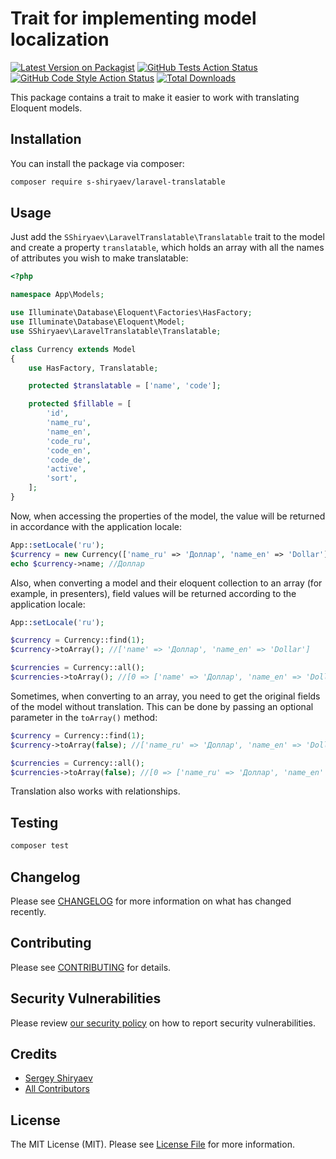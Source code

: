 # Trait for implementing model localization

[![Latest Version on Packagist](https://img.shields.io/packagist/v/s-shiryaev/laravel-translatable.svg?style=flat-square)](https://packagist.org/packages/s-shiryaev/laravel-translatable)
[![GitHub Tests Action Status](https://img.shields.io/github/workflow/status/s-shiryaev/laravel-translatable/run-tests?label=tests)](https://github.com/s-shiryaev/laravel-translatable/actions?query=workflow%3Arun-tests+branch%3Amain)
[![GitHub Code Style Action Status](https://img.shields.io/github/workflow/status/s-shiryaev/laravel-translatable/Check%20&%20fix%20styling?label=code%20style)](https://github.com/s-shiryaev/laravel-translatable/actions?query=workflow%3A"Check+%26+fix+styling"+branch%3Amain)
[![Total Downloads](https://img.shields.io/packagist/dt/s-shiryaev/laravel-translatable.svg?style=flat-square)](https://packagist.org/packages/s-shiryaev/laravel-translatable)


This package contains a trait to make it easier to work with translating Eloquent models.


## Installation

You can install the package via composer:

```bash
composer require s-shiryaev/laravel-translatable
```

## Usage

Just add the `SShiryaev\LaravelTranslatable\Translatable` trait to the model and create a property `translatable`, which holds an array with all the names of attributes you wish to make translatable:
```php
<?php

namespace App\Models;

use Illuminate\Database\Eloquent\Factories\HasFactory;
use Illuminate\Database\Eloquent\Model;
use SShiryaev\LaravelTranslatable\Translatable;

class Currency extends Model
{
    use HasFactory, Translatable;

    protected $translatable = ['name', 'code'];

    protected $fillable = [
        'id',
        'name_ru',
        'name_en',
        'code_ru',
        'code_en',
        'code_de',
        'active',
        'sort',
    ];
}
```

Now, when accessing the properties of the model, the value will be returned in accordance with the application locale:
```php
App::setLocale('ru');
$currency = new Currency(['name_ru' => 'Доллар', 'name_en' => 'Dollar']);
echo $currency->name; //Доллар
```

Also, when converting a model and their eloquent collection to an array (for example, in presenters), field values will be returned according to the application locale:
```php
App::setLocale('ru');

$currency = Currency::find(1);
$currency->toArray(); //['name' => 'Доллар', 'name_en' => 'Dollar']

$currencies = Currency::all();
$currencies->toArray(); //[0 => ['name' => 'Доллар', 'name_en' => 'Dollar']]
```

Sometimes, when converting to an array, you need to get the original fields of the model without translation. This can be done by passing an optional parameter in the `toArray()` method:
```php
$currency = Currency::find(1);
$currency->toArray(false); //['name_ru' => 'Доллар', 'name_en' => 'Dollar']

$currencies = Currency::all();
$currencies->toArray(false); //[0 => ['name_ru' => 'Доллар', 'name_en' => 'Dollar']]
```
Translation also works with relationships.

## Testing

```bash
composer test
```

## Changelog

Please see [CHANGELOG](CHANGELOG.md) for more information on what has changed recently.

## Contributing

Please see [CONTRIBUTING](.github/CONTRIBUTING.md) for details.

## Security Vulnerabilities

Please review [our security policy](../../security/policy) on how to report security vulnerabilities.

## Credits

- [Sergey Shiryaev](https://github.com/s-shiryaev)
- [All Contributors](../../contributors)

## License

The MIT License (MIT). Please see [License File](LICENSE.md) for more information.
